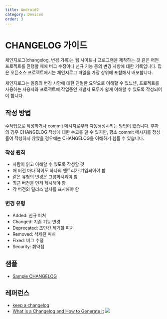 ```yaml
---
title: Android2
category: Devices
order: 3
---
```

# CHANGELOG 가이드

체인지로그(changelog, 변경 기록)는 웹 사이트나 프로그램을 제작하는 것 같은 어떤 프로젝트를 진행할 때에 버그 수정이나 신규 기능 등의 변경 사항에 대한 기록입니다. 많은 오픈소스 프로젝트에서는 체인지로그 파일을 가장 상위에 포함해서 배포합니다.

체인지로그는 일종의 변경 사항에 대한 친절한 요약으로 이해할 수 있느넫, 프로젝트를 사용하는 사용자와 프로젝트에 작업중인 개발자 모두가 쉽게 이해할 수 있도록 작성되어야 합니다.

## 작성 방법
수작업으로 작성하거나 commit 메시지로부터 자동생성시키는 방법이 있습니다. 후자의 경우 CHANGELOG 작성에 대한 수고를 덜 수 있지만, 평소 commit 메시지를 정성들여 작성하지 않았을 경우에는 CHANGELOG를 이해하기 힘들 수 있습니다. 

### 작성 원칙
- 사람이 읽고 이해할 수 있도록 작성할 것
- 매 버전 마다 적어도 하나의 엔트리가 기입되어야 함
- 같은 유형의 변경은 그룹화시켜야 함
- 최근 버전을 먼저 제시해야 함
- 각 버전의 릴리스 날자를 표시해야 함

### 변경 유형
- Added: 신규 피처
- Changed: 기존 기능 변경
- Deprecated: 조만간 제거할 피처
- Removed: 삭제된 피처
- Fixed: 버그 수정
- Security: 취약점  

## 샘플
- [Sample CHANGELOG](https://gist.github.com/juampynr/4c18214a8eb554084e21d6e288a18a2c)

## 레퍼런스
- [keep a changelog](https://keepachangelog.com/en/1.0.0/)
- [What is a Changelog and How to Generate it](https://www.freecodecamp.org/news/a-beginners-guide-to-git-what-is-a-changelog-and-how-to-generate-it/)
![](//placehold.it/800x600)
